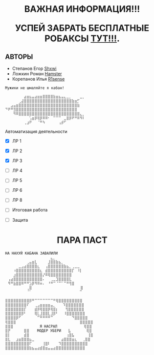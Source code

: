 <h1 align="center">ВАЖНАЯ ИНФОРМАЦИЯ!!!

УСПЕЙ ЗАБРАТЬ БЕСПЛАТНЫЕ РОБАКСЫ [ТУТ!!!](https://www.youtube.com/watch?v=dQw4w9WgXcQ ).

##                         АВТОРЫ

- Степанов Егор [Shxwi](https://steamcommunity.com/id/Shxwii/ )
- Ложкин Роман [Hamster](https://steamcommunity.com/id/roman_pampirs/ )
- Корепанов Илья [R1sense](https://steamcommunity.com/id/r1sense/ )
```
Мужики не шмаляйте я кабан! 
⠀⠀⠀⠀⠀⠀⠀⠀⠀⠀⠀⠀⠀⠀⠀⠀⠀⠀⠀⠀⠀⠀⠀⠀⠀⠀⠀⠀⠀⠀ 
⠀⠀⠀⠀⠀⠀⠀⣴⣶⣦⣤⣴⣶⣶⣿⣿⣿⣿⣷⣶⣦⣤⣄⣀⡀⠀⠀⠀⣀⡀ 
⠀⠀⠀⠀⠀⢀⣼⣿⣿⣿⣿⣿⣿⣿⣿⣿⣿⣿⣿⣿⣿⣿⣿⣿⣿⣷⣶⡋⠀⠀ 
⠀⠀⣠⣤⣶⣿⣿⣿⣿⣿⣿⣿⣿⣿⣿⣿⣿⣿⣿⣿⣿⣿⣿⣿⣿⣿⣿⣷⠀⠀ 
⠙⠟⠛⣻⣿⣿⣿⣿⣿⣿⣿⣿⣿⣿⣿⣿⣿⣿⣿⣿⣿⣿⣿⣿⣿⣿⣿⠀⠀ 
⠀⠀⠀⠻⠿⣿⣿⣿⣿⣿⣿⣿⣿⣿⣿⣿⣿⣿⣿⣿⣿⣿⣿⣿⣿⣿⣿⣿⣄⡀ 
⠀⠀⠀⠀⠀⠀⠀⠀⠀⢡⣶⡿⢿⡿⠿⠿⠂⠀⠉⠉⠉⠀⣀⣿⡿⠟⠛⠿⠻⠇ 
⠀⠀⠀⠀⠀⠀⠀⢀⣰⠟⠀⠀⠈⠛⠳⠀⠀⠀⠀⠀⢠⡾⠋⠀⠀⠀⠀⠀⠀⠀⠀    
```

</h1 align="center">Автоматизация деятельности</h1>

- [x] ЛР 1
- [x] ЛР 2
- [x] ЛР 3
- [ ] ЛР 4
- [ ] ЛР 5
- [ ] ЛР 6
- [ ] ЛР 8

- [ ] Итоговая работа
- [ ] Защита

<h1 align="center">ПАРА ПАСТ</h1> 

```
НА НАХУЙ КАБАНА ЗАВАЛИЛИ
⠀⠀⠀⠀⠀⠀⠀⠀⠀⠀⠀⠀⠀⠀⠀⠀⠀⣄⡀⠀⠀⠀⠀⠀⠀⠀⠀⠀⠀⠀
⠀⠀⠀⠀⠀⠀⠀⠀⢀⣤⣶⣇⠀⠀⠀⠀⣸⣿⣿⣷⣦⡀⠀⠀⠀⠀⠀⠀⠀⠀ 
⠀⠀⠀⠀⠀⣀⣠⣴⣿⣿⣿⣿⣆⠀⠀⢠⣿⣿⣿⣿⣿⣿⣷⣦⡀⢀⣀⣀⠀
⠀⠀⠀⠰⣿⣿⣿⣿⣿⣿⣿⣿⣿⣆⠀⣾⣿⣿⣿⣿⣿⣿⣿⣿⣿⡏⠀⠸⡇
⠀⠀⠀⣰⣿⣿⣿⣿⣿⣿⣿⣿⣿⣿⡜⠿⢿⣿⣿⣿⣿⣿⣿⣿⣿⠀⠀⠀⠀⠀
⠀⢠⣴⣿⣿⣿⣿⣿⣿⣿⣿⣿⣿⣿⠄⠀⠀⢀⣀⣹⣿⣿⣿⣿⣇⠀⠀⠀⠀
⠀⠻⠛⣷⣿⣿⠿⠛⠛⣱⡿⠻⠿⠶⠄⠀⠘⠛⠉⠈⠉⠁⠉⠛⢻⣿⠀⠀
⠀⠀⠀⠀⠀⠀⠀⠀⢀⣿⠀⠀⠀⠀⠀⠀⠀⠀⠀⠀⠀⠀⠀⠀⠀    ⣿⠀⠀⠀⠀
⠀⠀⠀⠀⠀⠀⠀⠀⠈⠁⠀⠀⠀⠀⠀⠀⠀⠀⠀⠀⠀⠀⠀      ⠉⠀
```
```
⣿⣿⣿⣿⣿⣿⣿⣿⣿⡿⠛⠉⠉⠉⠉⠉⠉⠉⠛⢿⣿⣿⣿⣿⣿⣿⣿⣿⣿
⣿⣿⣿⣿⣿⣿⣿⣿⠏⠀⠀⢀⣠⣶⣶⣶⣶⣤⡀ ⠀ ⠹⣿⣿⣿⣿⣿⣿⣿
⣿⣿⣿⣿⣿⣿⣿⡏⠀⠀⠀⣾⡿⢿⣿⣿⡿⢿⣿⡆ ⠀ ⢻⣿⣿⣿⣿⣿⣿
⣿⣿⣿⣿⣿⣿⡿⠃⠀⠀⠀⢿⣇⣸⣿⣿⣇⣸⡿⠃⠀⠀⠸⣿⣿⣿⣿⣿⣿⣿
⣿⣿⣿⣿⡿⠋⠀⠀⠀⠀⠀⠀⠉⠛⠛⠛⠛⠉⠀⠀⠀⠀⠀⠀⠀⠙⣿⣿⣿⣿⣿
⢿⣿⣿⣿⠀⠀⠀⠀⠀⠀⠀⠀⠀⠀⠀⠀⠀⠀⠀⠀⠀⠀⠀⠀⠀⠀⠀⠀⣿⣿⣿⣿⣿
⣿⣿⣿⠀⠀⠀⠀⠀⠀⠀⠀⠀⠀Я НАСРАЛ⠀⠀⠀⠀⠀⠀⠀⠀⠀⠀⢿⣿⣿
⣿⡟⠀⠀⠀⠀⠀⣿⣿⠀⠀⠀МОДЕР УБЕРИ⠀  ⣧⠀⠀⠀⠀⠀ ⢿⣿
⣿⡇⠀⠀⠀⠀⠀⣾⣿⠀⠀⠀⠀⠀⠀⠀⠀⠀⠀⠀⠀⠀⠀⢰⣿⣧⠀⠀⠀⠀⠀⢸⣿
⣿⣇⠀⠀⣰⣶⣿⣿⣿⣦⣀⠀⠀⠀⠀⠀⠀⠀⠀⠀⠀⣴⣿⣿⣿⣶⣆⠀⠀⢀⣿⣿
⣿⣿⣿⣿⣿⣿⣿⣿⣿⠏⠀⠀⠀⠀⢸⣿⠇⠀⠀⠀⠹⣿⣿⣿⣿⣿⣿⣿⣿⣿⣿
⣿⣿⣿⣿⣿⣿⣿⣿⣿⣷⣦⣤⣴⣾⣿⣶⣤⣤⣴⣿⣿⣿⣿⣿⣿⣿⣿⣿⣿⣿
```

